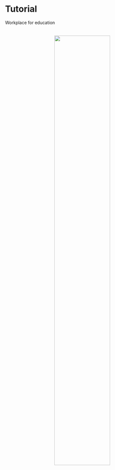 # Tutorial
Workplace for education


<div align="center" style="padding: 20px 0;">
  <img style="height: auto; width: 60%;" src="https://github-readme-stats.vercel.app/api?username=HaberSerhii&show_icons=true&theme=tokyonight&custom_title=Serhii Haber" />
</div>
